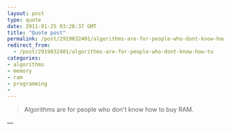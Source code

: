 ```yaml
---
layout: post
type: quote
date: 2011-01-25 03:28:37 GMT
title: "Quote post"
permalink: /post/2919032401/algorithms-are-for-people-who-dont-know-how-to
redirect_from: 
  - /post/2919032401/algorithms-are-for-people-who-dont-know-how-to
categories:
- algorithms
- memory
- ram
- programming
- 
---
```

<blockquote>Algorithms are for people who don't know how to buy RAM.</blockquote>

 — 